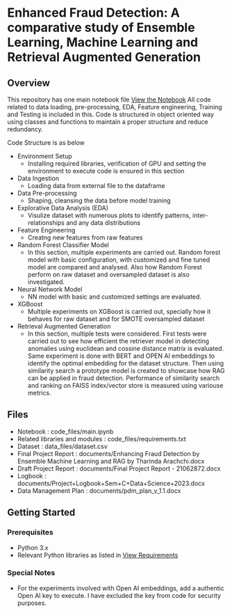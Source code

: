 # Enhanced Fraud Detection: A comparative study of Ensemble Learning, Machine Learning and Retrieval Augmented Generation

## Overview

This repository has one main notebook file [View the Notebook](code_files/main.ipynb)
All code related to data loading, pre-processing, EDA, Feature engineering, Training and Testing is included in this. Code is structured in object oriented way using classes and functions to maintain a proper structure and reduce redundancy.

Code Structure is as below
* Environment Setup
    - Installing required libraries, verification of GPU and setting the environment to execute code is ensured in this section
* Data Ingestion
    - Loading data from external file to the dataframe
* Data Pre-processing
    - Shaping, cleansing the data before model training
* Explorative Data Analysis (EDA)
    - Visulize dataset with numerous plots to identify patterns, inter-relationships and any data distributions
* Feature Engineering
    - Creatng new features from raw features 
* Random Forest Classifier Model
    - In this section, multiple experiments are carried out. Random forest model with basic configuration, with customized and fine tuned model are compared and analysed. Also how Random Forest perform on raw dataset and oversampled dataset is also investigated.
* Neural Network Model
    - NN model with basic and customized settings are evaluated.
* XGBoost
    - Multiple experiments on XGBoost is carried out, specially how it behaves for raw dataset and for SMOTE oversampled dataset
* Retrieval Augmented Generation
    - In this section, multiple tests were considered. First tests were carried out to see how efficient the retriever model in detecting anomalies using euclidean and cossine distance matrix is evaluated. Same experiment is done with BERT and OPEN AI embeddings to identify the optimal embedding for the dataset structure. Then using similarity search a prototype model is created to showcase how RAG can be applied in fraud detection. Performance of similarity search and ranking on FAISS index/vector store is measured using variouse metrics.

## Files
* Notebook : code_files/main.ipynb
* Related libraries and modules : code_files/requirements.txt
* Dataset : data_files/dataset.csv
* Final Project Report : documents/Enhancing Fraud Detection by Ensemble Machine Learning and RAG by Tharinda Arachchi.docx
* Draft Project Report : documents/Final Project Report - 21062872.docx
* Logbook : documents/Project+Logbook+Sem+C+Data+Science+2023.docx
* Data Management Plan : documents/pdm_plan_v_1.1.docx

## Getting Started
### Prerequisites
* Python 3.x
* Relevant Python libraries as listed in [View Requirements](code_files/requirements.txt)

### Special Notes
* For the experiments involved with Open AI embeddings, add a authentic Open AI key to execute. I have excluded the key from code for security purposes.
